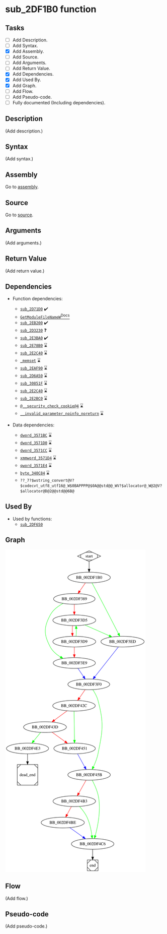 # sub_2DF1B0 function

## Tasks

- [ ] Add Description.
- [ ] Add Syntax.
- [X] Add Assembly.
- [ ] Add Source.
- [ ] Add Arguments.
- [ ] Add Return Value.
- [X] Add Dependencies.
- [X] Add Used By.
- [X] Add Graph.
- [ ] Add Flow.
- [ ] Add Pseudo-code.
- [ ] Fully documented (Including dependencies).

## Description

(Add description.)

## Syntax

(Add syntax.)

## Assembly

Go to [assembly](../asm/sub_2DF1B0.asm).

## Source

Go to [source](../cc/sub_2DF1B0.cc).

## Arguments

(Add arguments.)

## Return Value

(Add return value.)

## Dependencies

* Function dependencies:
  * [`sub_2D71D0`](sub_2D71D0.md) ✔️
  * [`GetModuleFileNameW`<sup>Docs</sup>](https://docs.microsoft.com/en-us/windows/win32/api/libloaderapi/nf-libloaderapi-getmodulefilenamew)
  * [`sub_2EB200`](sub_2EB200.md) ✔️
  * [`sub_2D3230`](sub_2D3230.md) ❓
  * [`sub_2E3BA0`](sub_2E3BA0.md) ✔️
  * [`sub_2E78B0`](sub_2E78B0.md) ⌛
  * [`sub_2E2C40`](sub_2E2C40.md) ⌛
  * [`_memset`](_memset.md) ⌛
  * [`sub_2EAF90`](sub_2EAF90.md) ⌛
  * [`sub_2D6A50`](sub_2D6A50.md) ⌛
  * [`sub_30851F`](sub_30851F.md) ⌛
  * [`sub_2E2C40`](sub_2E2C40.md) ⌛
  * [`sub_2E2BC0`](sub_2E2BC0.md) ⌛
  * [`@__security_check_cookie@4`](@__security_check_cookie@4.md) ⌛
  * [`__invalid_parameter_noinfo_noreturn`](__invalid_parameter_noinfo_noreturn.md) ⌛

* Data dependencies:
  * [`dword_3571BC`](dword_3571BC.md) ⌛
  * [`dword_3571D0`](dword_3571D0.md) ⌛
  * [`dword_3571CC`](dword_3571CC.md) ⌛
  * [`xmmword_3571D4`](xmmword_3571D4.md) ⌛
  * [`qword_3571E4`](qword_3571E4.md) ⌛
  * [`byte_340C84`](byte_340C84.md) ⌛
  * `??_7?$wstring_convert@V?$codecvt_utf8_utf16@_W$0BAPPPP@$0A@@std@@_WV?$allocator@_W@2@V?$allocator@D@2@@std@@6B@`

## Used By

* Used by functions:
  * [`sub_2DF650`](sub_2DF650.md)

## Graph

![sub_2DF1B0 Graph](../svg/sub_2DF1B0.svg "sub_2DF1B0 Graph")

## Flow

(Add flow.)

## Pseudo-code

(Add pseudo-code.)


